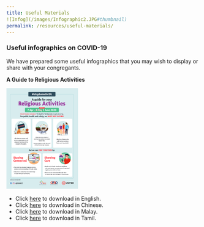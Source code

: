 ```yaml
---
title: Useful Materials
![Infog](/images/Infographic2.JPG#thumbnail)
permalink: /resources/useful-materials/
---
```


### Useful infographics on COVID-19

We have prepared some useful infographics that you may wish to display or share with your congregants.

**A Guide to Religious Activities** 

![Infographic](/images/infographic.png)

* Click [here](/media/FA_200427_MCCY_IRCCSG_CircuitBreaker_EN.pdf) to download in English.
* Click [here](/media/FA_200427_MCCY_IRCCSG_CircuitBreaker_CN.pdf) to download in Chinese.
* Click [here](/media/FA_200427_MCCY_IRCCSG_CircuitBreaker_ML.pdf) to download in Malay.
* Click [here](/media/FA_200427_MCCY_IRCCSG_CircuitBreaker_TM.pdf) to download in Tamil.

